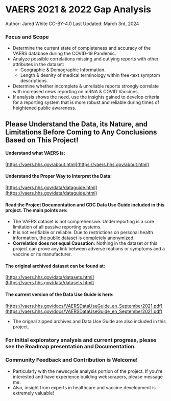 # VAERS 2021 & 2022 Gap Analysis
Author: Jared White  CC-BY-4.0
Last Updated: March 3rd, 2024

### Focus and Scope
- Determine the current state of completeness and accuracy of the VAERS database during the COVID-19 Pandemic.
- Analyze possible correlations missing and outlying reports with other attributes in the dataset:
    -  Geographic & Demographic Information.
    -  Length & desnity of medical terminology within free-text symptom descriptions.
- Determine whether incomplete & unreliable reports strongly correlate with increased news reporting on mRNA & COVID Vaccines.
- If analysis shows the need, use the insights gained to develop criteria for a reporting system that is more robust and reliable during times of heightened public awareness.

## Please Understand the Data, its Nature, and Limitations Before Coming to Any Conclusions Based on This Project!
#### Understand what VAERS is:
[https://vaers.hhs.gov/about.html](https://vaers.hhs.gov/about.html)
#### Understand the Proper Way to Interpret the Data:
[https://vaers.hhs.gov/data/dataguide.html](https://vaers.hhs.gov/data/dataguide.html)
#### Read the Project Documentation and CDC Data Use Guide included in this project. The main points are:
- The VAERS dataset is not comprehensive. Underreporting is a core limitation of all passive reporting systems.
- It is not verifiable or reliable. Due to restrictions on personal health information, the public dataset is completely anonymized.
- **Correlation does not equal Causation:** Nothing in the dataset or this project can prove any link between adverse reations or symptoms and a vaccine or its manufacturer.
#### The original archived dataset can be found at:
[https://vaers.hhs.gov/data/datasets.html](https://vaers.hhs.gov/data/datasets.html)
#### The current version of the Data Use Guide is here:
[https://vaers.hhs.gov/docs/VAERSDataUseGuide_en_September2021.pdf](https://vaers.hhs.gov/docs/VAERSDataUseGuide_en_September2021.pdf)
- The orignal zipped archives and Data Use Guide are also included in this project.

### For initial exploratory analysis and current progress, please see the Roadmap presentation and Documentation.

### Community Feedback and Contribution is Welcome!
- Particularly with the newscycle analysis portion of the project. If you're interested and have experience building webscrapers, please message me.
- Also, insight from experts in healthcare and vaccine development is extremely valuable!
